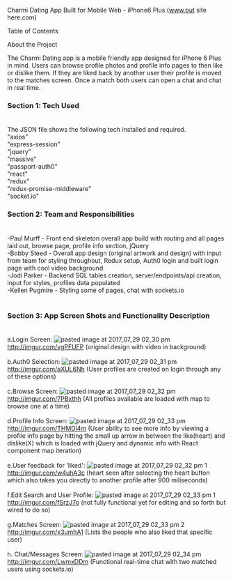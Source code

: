 Charmi Dating App Built for Mobile Web - iPhone6 Plus  (www.put site here.com)

Table of Contents


About the Project

The Charmi Dating app is a mobile friendly app designed for iPhone 6 Plus in mind.  Users can browse profile photos and profile info pages to then like or dislike them.  If they are liked back by another user their profile is moved to the matches screen.  Once a match both users can open a chat and chat in real time. </br> 

### Section 1:  Tech Used</br></br>
The JSON file shows the following tech installed and required.  </br>
"axios"</br>
"express-session"</br>
"jquery"</br>
"massive"</br>
"passport-auth0"</br>
"react"</br>
"redux"</br>
"redux-promise-middleware"</br>
"socket.io"</br>


### Section 2:  Team and Responsibilities</br></br>
-Paul Murff - Front end skeleton overall app build with routing and all pages laid out, browse page, profile info section, jQuery</br> 
-Bobby Steed - Overall app design (original artwork and design) with input from team for styling throughout, Redux setup, Auth0 login and built login page with cool video background </br> 
-Jodi Parker - Backend SQL tables creation, server/endpoints/api creation, input for styles, profiles data populated </br>
-Kellen Pugmire - Styling some of pages, chat with sockets.io </br></br>


### Section 3: App Screen Shots and Functionality Description</br></br>
a.Login Screen: ![pasted image at 2017_07_29 02_30 pm](https://user-images.githubusercontent.com/25558342/28748414-9bb5feba-7474-11e7-982b-fce6a5f34619.png) http://imgur.com/vgPFUFP (original design with video in background)</br></br>
b.Auth0 Selection: ![pasted image at 2017_07_29 02_31 pm](https://user-images.githubusercontent.com/25558342/28748417-a7bbe49a-7474-11e7-9029-f5ac846b3f67.png) http://imgur.com/aXUL6Nh  (User profiles are created on login through any of these options)</br></br>
c.Browse Screen: ![pasted image at 2017_07_29 02_32 pm](https://user-images.githubusercontent.com/25558342/28748404-5bbafcfc-7474-11e7-9294-3699481117ca.png) http://imgur.com/7PBxthh  (All profiles available are loaded with map to browse one at a time)</br></br>
d.Profile Info Screen: ![pasted image at 2017_07_29 02_33 pm](https://user-images.githubusercontent.com/25558342/28748428-00e7b4ea-7475-11e7-8412-3971b58b5608.png) http://imgur.com/THMDl4m (User ability to see more info by viewing a profile info page by hitting the small up arrow in between the like(heart) and dislike(X) which is loaded with jQuery and dynamic info with React component map iteration) </br></br>
e.User feedback for 'liked': ![pasted image at 2017_07_29 02_32 pm 1](https://user-images.githubusercontent.com/25558342/28748424-e8ff48ca-7474-11e7-98c0-4bf3061fb9f8.png) http://imgur.com/w4uhA3c (heart seen after selecting the heart button which also takes you directly to another profile after 900 miliseconds)</br></br>
f.Edit Search and User Profile: ![pasted image at 2017_07_29 02_33 pm 1](https://user-images.githubusercontent.com/25558342/28748423-e2c2d436-7474-11e7-99d2-414ddb1a32f8.png)http://imgur.com/fSrzJ7o (not fully functional yet for editing and so forth but wired to do so) </br></br>
g.Matches Screen: ![pasted image at 2017_07_29 02_33 pm 2](https://user-images.githubusercontent.com/25558342/28748434-2bcb5f7c-7475-11e7-9026-5b9daa3be4ef.png) http://imgur.com/x3umhA1 (Lists the people who also liked that specific user)</br></br>
h. Chat/Messages Screen: ![pasted image at 2017_07_29 02_34 pm](https://user-images.githubusercontent.com/25558342/28748435-2f695fc6-7475-11e7-88cc-56a440115802.png) http://imgur.com/LwmxDDm (Functional real-time chat with two matched users using sockets.io) </br>
